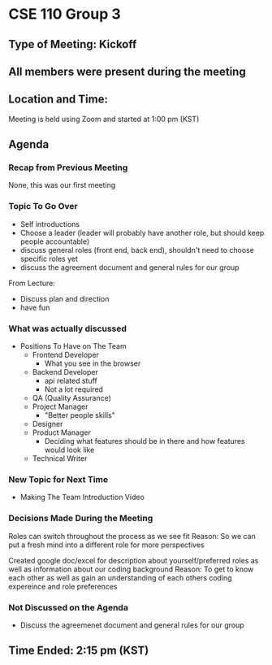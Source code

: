 # CSE 110 Group 3 
## Type of Meeting: Kickoff
## All members were present during the meeting
## Location and Time:
Meeting is held using Zoom and started at 1:00 pm (KST)

## Agenda 

### Recap from Previous Meeting 
None, this was our first meeting 

### Topic To Go Over
- Self introductions
- Choose a leader (leader will probably have another role, but should keep people accountable)
- discuss general roles (front end, back end), shouldn't need to choose specific roles yet
- discuss the agreement document and general rules for our group

From Lecture:
- Discuss plan and direction
- have fun

### What was actually discussed 
- Positions To Have on The Team
  - Frontend Developer
    - What you see in the browser
  - Backend Developer 
    - api related stuff
    - Not a lot required
  - QA (Quality Assurance)
  - Project Manager
    - "Better people skills"
  - Designer
  - Product Manager
    - Deciding what features should be in there and how features would look like
  - Technical Writer 

### New Topic for Next Time 
 - Making The Team Introduction Video 

### Decisions Made During the Meeting 

Roles can switch throughout the process as we see fit
Reason: So we can put a fresh mind into a different role for more perspectives 

Created google doc/excel for description about yourself/preferred roles as well as information about our coding background
Reason: To get to know each other as well as gain an understanding of each others coding expereince and role preferences 

### Not Discussed on the Agenda 
- Discuss the agreemenet document and general rules for our group 

## Time Ended: 2:15 pm (KST)
